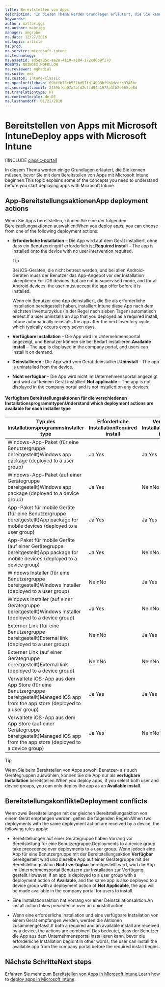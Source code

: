 ```yaml
---
title: Bereitstellen von Apps
description: "In diesem Thema werden Grundlagen erläutert, die Sie kennen müssen, bevor Sie mit dem Bereitstellen von Apps mit Intune beginnen."
keywords: 
author: mattbriggs
ms.author: mabrigg
manager: angrobe
ms.date: 12/27/2016
ms.topic: article
ms.prod: 
ms.service: microsoft-intune
ms.technology: 
ms.assetid: ad5ea85c-aa2e-4110-a184-172cd0b8f270
ROBOTS: NOINDEX,NOFOLLOW
ms.reviewer: mghadial
ms.suite: ems
ms.custom: intune-classic
ms.openlocfilehash: 69bffb78cb551bd57fd14998bf9b8dcecc9346bc
ms.sourcegitcommit: 2459bfda07a2afd2cfcd94a1972a3fb2e565ce8d
ms.translationtype: HT
ms.contentlocale: de-DE
ms.lasthandoff: 01/22/2018
---
```

# <a name="deploy-apps-with-microsoft-intune"></a><span data-ttu-id="4cace-103">Bereitstellen von Apps mit Microsoft Intune</span><span class="sxs-lookup"><span data-stu-id="4cace-103">Deploy apps with Microsoft Intune</span></span>

[!INCLUDE [classic-portal](../includes/classic-portal.md)]

<span data-ttu-id="4cace-104">In diesem Thema werden einige Grundlagen erläutert, die Sie kennen müssen, bevor Sie mit dem Bereitstellen von Apps mit Microsoft Intune beginnen.</span><span class="sxs-lookup"><span data-stu-id="4cace-104">This topic explains some of the concepts you need to understand before you start deploying apps with Microsoft Intune.</span></span>


## <a name="app-deployment-actions"></a><span data-ttu-id="4cace-105">App-Bereitstellungsaktionen</span><span class="sxs-lookup"><span data-stu-id="4cace-105">App deployment actions</span></span>
<span data-ttu-id="4cace-106">Wenn Sie Apps bereitstellen, können Sie eine der folgenden Bereitstellungsaktionen auswählen:</span><span class="sxs-lookup"><span data-stu-id="4cace-106">When you deploy apps, you can choose from one of the following deployment actions:</span></span>

-   <span data-ttu-id="4cace-107">**Erforderliche Installation** – Die App wird auf dem Gerät installiert, ohne dass ein Benutzereingriff erforderlich ist.</span><span class="sxs-lookup"><span data-stu-id="4cace-107">**Required install** – The app is installed onto the device with no user intervention required.</span></span>

    > [!TIP]
    > <span data-ttu-id="4cace-108">Bei iOS-Geräten, die nicht betreut werden, und bei allen Android-Geräten muss der Benutzer das App-Angebot vor der Installation akzeptieren.</span><span class="sxs-lookup"><span data-stu-id="4cace-108">For iOS devices that are not in supervised mode, and for all Android devices, the user must accept the app offer before it is installed.</span></span>
    >
    >  <span data-ttu-id="4cace-109">Wenn ein Benutzer eine App deinstalliert, die Sie als erforderliche Installation bereitgestellt haben, installiert Intune diese App nach dem nächsten Inventurzyklus (in der Regel nach sieben Tagen) automatisch erneut.</span><span class="sxs-lookup"><span data-stu-id="4cace-109">If a user uninstalls an app that you deployed as a required install, Intune automatically reinstalls the app after the next inventory cycle, which typically occurs every seven days.</span></span>

-   <span data-ttu-id="4cace-110">**Verfügbare Installation** – Die App wird im Unternehmensportal angezeigt, und Benutzer können sie bei Bedarf installieren.</span><span class="sxs-lookup"><span data-stu-id="4cace-110">**Available install** – The app is displayed in the company portal, and users can install it on demand.</span></span>

-   <span data-ttu-id="4cace-111">**Deinstallieren** : Die App wird vom Gerät deinstalliert.</span><span class="sxs-lookup"><span data-stu-id="4cace-111">**Uninstall** – The app is uninstalled from the device.</span></span>

-   <span data-ttu-id="4cace-112">**Nicht verfügbar** – Die App wird nicht im Unternehmensportal angezeigt und wird auf keinem Gerät installiert.</span><span class="sxs-lookup"><span data-stu-id="4cace-112">**Not applicable** – The app is not displayed in the company portal and is not installed on any devices.</span></span>

#### <a name="understand-which-deployment-actions-are-available-for-each-installer-type"></a><span data-ttu-id="4cace-113">Verfügbare Bereitstellungsaktionen für die verschiedenen Installationsprogrammtypen</span><span class="sxs-lookup"><span data-stu-id="4cace-113">Understand which deployment actions are available for each installer type</span></span>

|                         <span data-ttu-id="4cace-114">Typ des Installationsprogramms</span><span class="sxs-lookup"><span data-stu-id="4cace-114">Installer type</span></span>                          | <span data-ttu-id="4cace-115">Erforderliche Installation</span><span class="sxs-lookup"><span data-stu-id="4cace-115">Required install</span></span> | <span data-ttu-id="4cace-116">Verfügbare Installation</span><span class="sxs-lookup"><span data-stu-id="4cace-116">Available install</span></span> | <span data-ttu-id="4cace-117">Deinstallieren</span><span class="sxs-lookup"><span data-stu-id="4cace-117">Uninstall</span></span> | <span data-ttu-id="4cace-118">Nicht verfügbar</span><span class="sxs-lookup"><span data-stu-id="4cace-118">Not applicable</span></span> |
|-----------------------------------------------------------------|------------------|-------------------|-----------|----------------|
|         <span data-ttu-id="4cace-119">Windows-App-Paket (für eine Benutzergruppe bereitgestellt)</span><span class="sxs-lookup"><span data-stu-id="4cace-119">Windows app package (deployed to a user group)</span></span>          |       <span data-ttu-id="4cace-120">Ja </span><span class="sxs-lookup"><span data-stu-id="4cace-120">Yes</span></span>        |        <span data-ttu-id="4cace-121">Ja </span><span class="sxs-lookup"><span data-stu-id="4cace-121">Yes</span></span>        |    <span data-ttu-id="4cace-122">Ja </span><span class="sxs-lookup"><span data-stu-id="4cace-122">Yes</span></span>    |      <span data-ttu-id="4cace-123">Ja </span><span class="sxs-lookup"><span data-stu-id="4cace-123">Yes</span></span>       |
|        <span data-ttu-id="4cace-124">Windows-App-Paket (auf einer Gerätegruppe bereitgestellt)</span><span class="sxs-lookup"><span data-stu-id="4cace-124">Windows app package (deployed to a device group)</span></span>         |       <span data-ttu-id="4cace-125">Ja </span><span class="sxs-lookup"><span data-stu-id="4cace-125">Yes</span></span>        |        <span data-ttu-id="4cace-126">Nein</span><span class="sxs-lookup"><span data-stu-id="4cace-126">No</span></span>         |    <span data-ttu-id="4cace-127">Ja </span><span class="sxs-lookup"><span data-stu-id="4cace-127">Yes</span></span>    |      <span data-ttu-id="4cace-128">Ja </span><span class="sxs-lookup"><span data-stu-id="4cace-128">Yes</span></span>       |
|    <span data-ttu-id="4cace-129">App-Paket für mobile Geräte (für eine Benutzergruppe bereitgestellt)</span><span class="sxs-lookup"><span data-stu-id="4cace-129">App package for mobile devices (deployed to a user group)</span></span>    |       <span data-ttu-id="4cace-130">Ja </span><span class="sxs-lookup"><span data-stu-id="4cace-130">Yes</span></span>        |        <span data-ttu-id="4cace-131">Ja </span><span class="sxs-lookup"><span data-stu-id="4cace-131">Yes</span></span>        |    <span data-ttu-id="4cace-132">Ja </span><span class="sxs-lookup"><span data-stu-id="4cace-132">Yes</span></span>    |      <span data-ttu-id="4cace-133">Ja </span><span class="sxs-lookup"><span data-stu-id="4cace-133">Yes</span></span>       |
|   <span data-ttu-id="4cace-134">App-Paket für mobile Geräte (auf einer Gerätegruppe bereitgestellt)</span><span class="sxs-lookup"><span data-stu-id="4cace-134">App package for mobile devices (deployed to a device group)</span></span>   |       <span data-ttu-id="4cace-135">Ja </span><span class="sxs-lookup"><span data-stu-id="4cace-135">Yes</span></span>        |        <span data-ttu-id="4cace-136">Nein</span><span class="sxs-lookup"><span data-stu-id="4cace-136">No</span></span>         |    <span data-ttu-id="4cace-137">Ja </span><span class="sxs-lookup"><span data-stu-id="4cace-137">Yes</span></span>    |      <span data-ttu-id="4cace-138">Ja </span><span class="sxs-lookup"><span data-stu-id="4cace-138">Yes</span></span>       |
|          <span data-ttu-id="4cace-139">Windows Installer (für eine Benutzergruppe bereitgestellt)</span><span class="sxs-lookup"><span data-stu-id="4cace-139">Windows Installer (deployed to a user group)</span></span>           |        <span data-ttu-id="4cace-140">Nein</span><span class="sxs-lookup"><span data-stu-id="4cace-140">No</span></span>        |        <span data-ttu-id="4cace-141">Ja </span><span class="sxs-lookup"><span data-stu-id="4cace-141">Yes</span></span>        |    <span data-ttu-id="4cace-142">Nein</span><span class="sxs-lookup"><span data-stu-id="4cace-142">No</span></span>     |      <span data-ttu-id="4cace-143">Ja </span><span class="sxs-lookup"><span data-stu-id="4cace-143">Yes</span></span>       |
|         <span data-ttu-id="4cace-144">Windows Installer (auf einer Gerätegruppe bereitgestellt)</span><span class="sxs-lookup"><span data-stu-id="4cace-144">Windows Installer (deployed to a device group)</span></span>          |       <span data-ttu-id="4cace-145">Ja </span><span class="sxs-lookup"><span data-stu-id="4cace-145">Yes</span></span>        |        <span data-ttu-id="4cace-146">Nein</span><span class="sxs-lookup"><span data-stu-id="4cace-146">No</span></span>         |    <span data-ttu-id="4cace-147">Ja </span><span class="sxs-lookup"><span data-stu-id="4cace-147">Yes</span></span>    |      <span data-ttu-id="4cace-148">Ja </span><span class="sxs-lookup"><span data-stu-id="4cace-148">Yes</span></span>       |
|            <span data-ttu-id="4cace-149">Externer Link (für eine Benutzergruppe bereitgestellt)</span><span class="sxs-lookup"><span data-stu-id="4cace-149">External link (deployed to a user group)</span></span>             |        <span data-ttu-id="4cace-150">Nein</span><span class="sxs-lookup"><span data-stu-id="4cace-150">No</span></span>        |        <span data-ttu-id="4cace-151">Ja </span><span class="sxs-lookup"><span data-stu-id="4cace-151">Yes</span></span>        |    <span data-ttu-id="4cace-152">Nein</span><span class="sxs-lookup"><span data-stu-id="4cace-152">No</span></span>     |      <span data-ttu-id="4cace-153">Ja </span><span class="sxs-lookup"><span data-stu-id="4cace-153">Yes</span></span>       |
|           <span data-ttu-id="4cace-154">Externer Link (auf einer Gerätegruppe bereitgestellt)</span><span class="sxs-lookup"><span data-stu-id="4cace-154">External link (deployed to a device group)</span></span>            |        <span data-ttu-id="4cace-155">Nein</span><span class="sxs-lookup"><span data-stu-id="4cace-155">No</span></span>        |        <span data-ttu-id="4cace-156">Nein</span><span class="sxs-lookup"><span data-stu-id="4cace-156">No</span></span>         |    <span data-ttu-id="4cace-157">Nein</span><span class="sxs-lookup"><span data-stu-id="4cace-157">No</span></span>     |       <span data-ttu-id="4cace-158">Nein</span><span class="sxs-lookup"><span data-stu-id="4cace-158">No</span></span>       |
|  <span data-ttu-id="4cace-159">Verwaltete iOS-App aus dem App Store (für eine Benutzergruppe bereitgestellt)</span><span class="sxs-lookup"><span data-stu-id="4cace-159">Managed iOS app from the app store (deployed to a user group)</span></span>  |       <span data-ttu-id="4cace-160">Ja </span><span class="sxs-lookup"><span data-stu-id="4cace-160">Yes</span></span>        |        <span data-ttu-id="4cace-161">Ja </span><span class="sxs-lookup"><span data-stu-id="4cace-161">Yes</span></span>        |    <span data-ttu-id="4cace-162">Ja </span><span class="sxs-lookup"><span data-stu-id="4cace-162">Yes</span></span>    |      <span data-ttu-id="4cace-163">Ja </span><span class="sxs-lookup"><span data-stu-id="4cace-163">Yes</span></span>       |
| <span data-ttu-id="4cace-164">Verwaltete iOS-App aus dem App Store (auf einer Gerätegruppe bereitgestellt)</span><span class="sxs-lookup"><span data-stu-id="4cace-164">Managed iOS app from the app store (deployed to a device group)</span></span> |       <span data-ttu-id="4cace-165">Ja </span><span class="sxs-lookup"><span data-stu-id="4cace-165">Yes</span></span>        |        <span data-ttu-id="4cace-166">Nein</span><span class="sxs-lookup"><span data-stu-id="4cace-166">No</span></span>         |    <span data-ttu-id="4cace-167">Ja </span><span class="sxs-lookup"><span data-stu-id="4cace-167">Yes</span></span>    |      <span data-ttu-id="4cace-168">Ja </span><span class="sxs-lookup"><span data-stu-id="4cace-168">Yes</span></span>       |

> [!TIP]
> <span data-ttu-id="4cace-169">Wenn Sie beim Bereitstellen von Apps sowohl Benutzer- als auch Gerätegruppen auswählen, können Sie die App nur als **verfügbare Installation** bereitstellen.</span><span class="sxs-lookup"><span data-stu-id="4cace-169">When you deploy apps, if you select both user and device groups, you can only deploy the app as an **Available install**.</span></span>

## <a name="deployment-conflicts"></a><span data-ttu-id="4cace-170">Bereitstellungskonflikte</span><span class="sxs-lookup"><span data-stu-id="4cace-170">Deployment conflicts</span></span>
<span data-ttu-id="4cace-171">Wenn zwei Bereitstellungen mit der gleichen Bereitstellungsaktion von einem Gerät empfangen werden, gelten die folgenden Regeln:</span><span class="sxs-lookup"><span data-stu-id="4cace-171">When two deployments with the same deployment action are received by a device, the following rules apply:</span></span>

-   <span data-ttu-id="4cace-172">Bereitstellungen auf einer Gerätegruppe haben Vorrang vor Bereitstellung für eine Benutzergruppe.</span><span class="sxs-lookup"><span data-stu-id="4cace-172">Deployments to a device group take precedence over deployments to a user group.</span></span> <span data-ttu-id="4cace-173">Wenn jedoch eine App für eine Benutzergruppe mit der Bereitstellungsaktion **Verfügbar** bereitgestellt wird und dieselbe App auf einer Gerätegruppe mit der Bereitstellungsaktion **Nicht verfügbar** bereitgestellt wird, wird die App im Unternehmensportal Benutzern zur Installation zur Verfügung gestellt.</span><span class="sxs-lookup"><span data-stu-id="4cace-173">However, if an app is deployed to a user group with a deployment action of **Available**, and the same app is also deployed to a device group with a deployment action of **Not Applicable**, the app will be made available in the company portal for users to install.</span></span>

-   <span data-ttu-id="4cace-174">Eine Installationsaktion hat Vorrang vor einer Deinstallationsaktion.</span><span class="sxs-lookup"><span data-stu-id="4cace-174">An install action takes precedence over an uninstall action.</span></span>

-   <span data-ttu-id="4cace-175">Wenn eine erforderliche Installation und eine verfügbare Installation von einem Gerät empfangen werden, werden die Aktionen zusammengefasst.</span><span class="sxs-lookup"><span data-stu-id="4cace-175">If both a required and an available install are received by a device, the actions are combined.</span></span> <span data-ttu-id="4cace-176">Das bedeutet, dass der Benutzer die App aus dem Unternehmensportal installieren kann, bevor die erforderliche Installation beginnt.</span><span class="sxs-lookup"><span data-stu-id="4cace-176">In other words, the user can install the available app from the company portal before the required install begins.</span></span>


## <a name="next-steps"></a><span data-ttu-id="4cace-177">Nächste Schritte</span><span class="sxs-lookup"><span data-stu-id="4cace-177">Next steps</span></span>

<span data-ttu-id="4cace-178">Erfahren Sie mehr zum [Bereitstellen von Apps in Microsoft Intune](deploy-apps-in-microsoft-intune.md).</span><span class="sxs-lookup"><span data-stu-id="4cace-178">Learn how to [deploy apps in Microsoft Intune](deploy-apps-in-microsoft-intune.md).</span></span>
